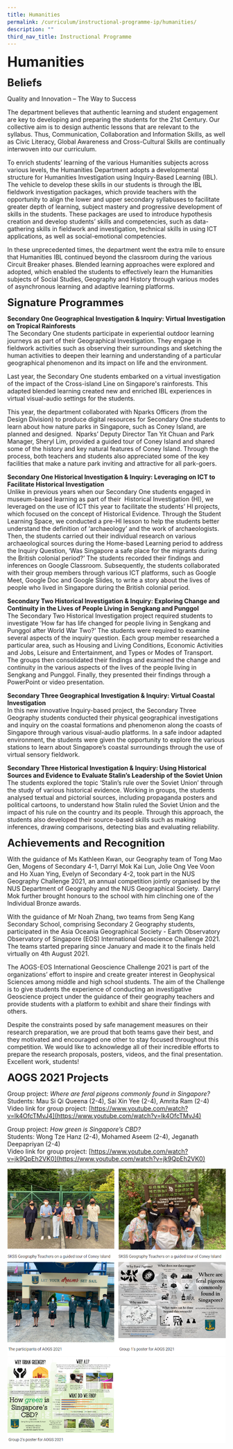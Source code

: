 ```yaml
---
title: Humanities
permalink: /curriculum/instructional-programme-ip/humanities/
description: ""
third_nav_title: Instructional Programme
---
```





**<font size=6>Humanities</font>**


**<font size=5>Beliefs</font>**

Quality and Innovation – The Way to Success

The department believes that authentic learning and student engagement are key to developing and preparing the students for the 21st Century. Our collective aim is to design authentic lessons that are relevant to the syllabus. Thus, Communication, Collaboration and Information Skills, as well as Civic Literacy, Global Awareness and Cross-Cultural Skills are continually interwoven into our curriculum.

  

To enrich students’ learning of the various Humanities subjects across various levels, the Humanities Department adopts a developmental structure for Humanities Investigation using Inquiry-Based Learning (IBL). The vehicle to develop these skills in our students is through the IBL fieldwork investigation packages, which provide teachers with the opportunity to align the lower and upper secondary syllabuses to facilitate greater depth of learning, subject mastery and progressive development of skills in the students. These packages are used to introduce hypothesis creation and develop students’ skills and competencies, such as data-gathering skills in fieldwork and investigation, technical skills in using ICT applications, as well as social-emotional competencies.

In these unprecedented times, the department went the extra mile to ensure that Humanities IBL continued beyond the classroom during the various Circuit Breaker phases. Blended learning approaches were explored and adopted, which enabled the students to effectively learn the Humanities subjects of Social Studies, Geography and History through various modes of asynchronous learning and adaptive learning platforms.   

**<font size=5>Signature Programmes</font>**

**Secondary One Geographical Investigation & Inquiry: Virtual Investigation on Tropical Rainforests**<br>
The Secondary One students participate in experiential outdoor learning journeys as part of their Geographical Investigation. They engage in fieldwork activities such as observing their surroundings and sketching the human activities to deepen their learning and understanding of a particular geographical phenomenon and its impact on life and the environment. 

Last year, the Secondary One students embarked on a virtual investigation of the impact of the Cross-island Line on Singapore's rainforests. This adapted blended learning created new and enriched IBL experiences in virtual visual-audio settings for the students. 

  

This year, the department collaborated with Nparks Officers (from the Design Division) to produce digital resources for Secondary One students to learn about how nature parks in Singapore, such as Coney Island, are planned and designed.  Nparks’ Deputy Director Tan Yit Chuan and Park Manager, Sheryl Lim, provided a guided tour of Coney Island and shared some of the history and key natural features of Coney Island. Through the process, both teachers and students also appreciated some of the key facilities that make a nature park inviting and attractive for all park-goers.

  

**Secondary One Historical Investigation & Inquiry: Leveraging on ICT to Facilitate Historical Investigation**<br>
Unlike in previous years when our Secondary One students engaged in museum-based learning as part of their  Historical Investigation (HI), we leveraged on the use of ICT this year to facilitate the students’ HI projects, which focused on the concept of Historical Evidence. Through the Student Learning Space, we conducted a pre-HI lesson to help the students better understand the definition of ‘archaeology’ and the work of archaeologists. Then, the students carried out their individual research on various archaeological sources during the Home-based Learning period to address the Inquiry Question, ‘Was Singapore a safe place for the migrants during the British colonial period?’ The students recorded their findings and inferences on Google Classroom. Subsequently, the students collaborated with their group members through various ICT platforms, such as Google Meet, Google Doc and Google Slides, to write a story about the lives of people who lived in Singapore during the British colonial period. 

  

**Secondary Two Historical Investigation & Inquiry: Exploring Change and Continuity in the Lives of People Living in Sengkang and Punggol**<br>
The Secondary Two Historical Investigation project required students to investigate ‘How far has life changed for people living in Sengkang and Punggol after World War Two?’ The students were required to examine several aspects of the inquiry question. Each group member researched a particular area, such as Housing and Living Conditions, Economic Activities and Jobs, Leisure and Entertainment, and Types or Modes of Transport. The groups then consolidated their findings and examined the change and continuity in the various aspects of the lives of the people living in Sengkang and Punggol. Finally, they presented their findings through a PowerPoint or video presentation. 

  

**Secondary Three Geographical Investigation & Inquiry: Virtual Coastal Investigation**<br>
In this new innovative Inquiry-based project, the Secondary Three Geography students conducted their physical geographical investigations and inquiry on the coastal formations and phenomenon along the coasts of Singapore through various visual-audio platforms. In a safe indoor adapted environment, the students were given the opportunity to explore the various stations to learn about Singapore’s coastal surroundings through the use of virtual sensory fieldwork. 

  

**Secondary Three Historical Investigation & Inquiry: Using Historical Sources and Evidence to Evaluate Stalin’s Leadership of the Soviet Union**<br>
The students explored the topic ‘Stalin’s rule over the Soviet Union’ through the study of various historical evidence. Working in groups, the students analysed textual and pictorial sources, including propaganda posters and political cartoons, to understand how Stalin ruled the Soviet Union and the impact of his rule on the country and its people. Through this approach, the students also developed their source-based skills such as making inferences, drawing comparisons, detecting bias and evaluating reliability.

  
**<font size=5>Achievements and Recognition</font>**

With the guidance of Ms Kathleen Kwan, our Geography team of Tong Mao Gen, Mogens of Secondary 4-1, Darryl Mok Kai Lun, Jolie Ong Vee Voon and Ho Xuan Ying, Evelyn of Secondary 4-2, took part in the NUS Geography Challenge 2021, an annual competition jointly organised by the NUS Department of Geography and the NUS Geographical Society.  Darryl Mok further brought honours to the school with him clinching one of the Individual Bronze awards.

  

With the guidance of Mr Noah Zhang, two teams from Seng Kang Secondary School, comprising Secondary 2 Geography students, participated in the Asia Oceania Geographical Society - Earth Observatory Observatory of Singapore (EOS) International Geoscience Challenge 2021.  The teams started preparing since January and made it to the finals held virtually on 4th August 2021.

  

The AOGS-EOS International Geoscience Challenge 2021 is part of the organizations’ effort to inspire and create greater interest in Geophysical Sciences among middle and high school students. The aim of the Challenge is to give students the experience of conducting an investigative Geoscience project under the guidance of their geography teachers and provide students with a platform to exhibit and share their findings with others.

Despite the constraints posed by safe management measures on their research preparation, we are proud that both teams gave their best, and they motivated and encouraged one other to stay focused throughout this competition. We would like to acknowledge all of their incredible efforts to prepare the research proposals, posters, videos, and the final presentation. Excellent work, students!

  
**<font size=5>AOGS 2021 Projects</font>**

Group project: _Where are feral pigeons commonly found in Singapore?_<br>
Students: Mau Si Qi Queena (2-4), Sai Xin Yee (2-4), Amrita Ram (2-4)<br>
Video link for group project: [https://www.youtube.com/watch?v=lk4OfcTMvJ4](https://www.youtube.com/watch?v=lk4OfcTMvJ4)

Group project: _How green is Singapore’s CBD?_<br>
Students: Wong Tze Hanz (2-4), Mohamed Aseem (2-4), Jeganath Deepapriyan (2-4)<br>
Video link for group project: [https://www.youtube.com/watch?v=jk9QpEh2VK0](https://www.youtube.com/watch?v=jk9QpEh2VK0)

![](/images/Curriculum/Humanities%201.png)
![](/images/Curriculum/Humanities%202.png)
![](/images/Curriculum/Humanities%203.png)